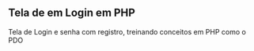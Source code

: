 ## Tela de em Login em PHP
Tela de Login e senha com registro, treinando conceitos em PHP como o PDO 

